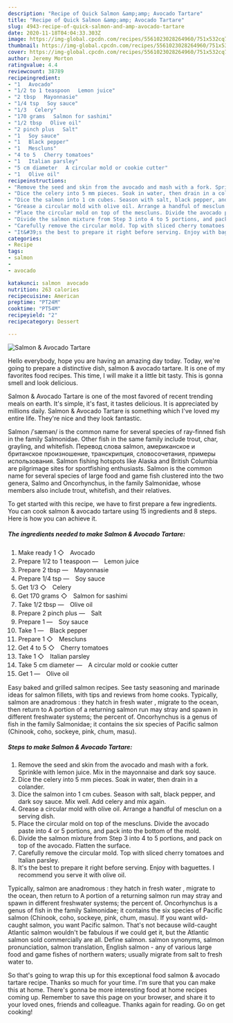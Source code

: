 ```yaml
---
description: "Recipe of Quick Salmon &amp;amp; Avocado Tartare"
title: "Recipe of Quick Salmon &amp;amp; Avocado Tartare"
slug: 4943-recipe-of-quick-salmon-and-amp-avocado-tartare
date: 2020-11-18T04:04:33.303Z
image: https://img-global.cpcdn.com/recipes/5561023028264960/751x532cq70/salmon-avocado-tartare-recipe-main-photo.jpg
thumbnail: https://img-global.cpcdn.com/recipes/5561023028264960/751x532cq70/salmon-avocado-tartare-recipe-main-photo.jpg
cover: https://img-global.cpcdn.com/recipes/5561023028264960/751x532cq70/salmon-avocado-tartare-recipe-main-photo.jpg
author: Jeremy Morton
ratingvalue: 4.4
reviewcount: 38789
recipeingredient:
- "1 　Avocado"
- "1/2 to 1 teaspoon 　Lemon juice"
- "2 tbsp 　Mayonnasie"
- "1/4 tsp 　Soy sauce"
- "1/3 　Celery"
- "170 grams 　Salmon for sashimi"
- "1/2 tbsp 　Olive oil"
- "2 pinch plus 　Salt"
- "1 　Soy sauce"
- "1 　Black pepper"
- "1 　Mescluns"
- "4 to 5 　Cherry tomatoes"
- "1 　Italian parsley"
- "5 cm diameter 　A circular mold or cookie cutter"
- "1 　Olive oil"
recipeinstructions:
- "Remove the seed and skin from the avocado and mash with a fork. Sprinkle with lemon juice. Mix in the mayonnaise and dark soy sauce."
- "Dice the celery into 5 mm pieces. Soak in water, then drain in a colander."
- "Dice the salmon into 1 cm cubes. Season with salt, black pepper, and dark soy sauce. Mix well. Add celery and mix again."
- "Grease a circular mold with olive oil. Arrange a handful of mesclun on a serving dish."
- "Place the circular mold on top of the mescluns. Divide the avocado paste into 4 or 5 portions, and pack into the bottom of the mold."
- "Divide the salmon mixture from Step 3 into 4 to 5 portions, and pack on top of the avocado. Flatten the surface."
- "Carefully remove the circular mold. Top with sliced cherry tomatoes and Italian parsley."
- "It&#39;s the best to prepare it right before serving. Enjoy with baguettes. I recommend you serve it with olive oil."
categories:
- Recipe
tags:
- salmon
- 
- avocado

katakunci: salmon  avocado 
nutrition: 263 calories
recipecuisine: American
preptime: "PT24M"
cooktime: "PT54M"
recipeyield: "2"
recipecategory: Dessert

---
```



![Salmon &amp; Avocado Tartare](https://img-global.cpcdn.com/recipes/5561023028264960/751x532cq70/salmon-avocado-tartare-recipe-main-photo.jpg)

Hello everybody, hope you are having an amazing day today. Today, we're going to prepare a distinctive dish, salmon &amp; avocado tartare. It is one of my favorites food recipes. This time, I will make it a little bit tasty. This is gonna smell and look delicious.

Salmon &amp; Avocado Tartare is one of the most favored of recent trending meals on earth. It's simple, it's fast, it tastes delicious. It is appreciated by millions daily. Salmon &amp; Avocado Tartare is something which I've loved my entire life. They're nice and they look fantastic.

Salmon /ˈsæmən/ is the common name for several species of ray-finned fish in the family Salmonidae. Other fish in the same family include trout, char, grayling, and whitefish. Перевод слова salmon, американское и британское произношение, транскрипция, словосочетания, примеры использования. Salmon fishing hotspots like Alaska and British Columbia are pilgrimage sites for sportfishing enthusiasts. Salmon is the common name for several species of large food and game fish clustered into the two genera, Salmo and Oncorhynchus, in the family Salmonidae, whose members also include trout, whitefish, and their relatives.


To get started with this recipe, we have to first prepare a few ingredients. You can cook salmon &amp; avocado tartare using 15 ingredients and 8 steps. Here is how you can achieve it.

<!--inarticleads1-->

##### The ingredients needed to make Salmon &amp; Avocado Tartare:

1. Make ready 1 ◇　Avocado
1. Prepare 1/2 to 1 teaspoon ―　Lemon juice
1. Prepare 2 tbsp ―　Mayonnasie
1. Prepare 1/4 tsp ―　Soy sauce
1. Get 1/3 ◇　Celery
1. Get 170 grams ◇　Salmon for sashimi
1. Take 1/2 tbsp ―　Olive oil
1. Prepare 2 pinch plus ―　Salt
1. Prepare 1 ―　Soy sauce
1. Take 1 ―　Black pepper
1. Prepare 1 ◇　Mescluns
1. Get 4 to 5 ◇　Cherry tomatoes
1. Take 1 ◇　Italian parsley
1. Take 5 cm diameter ―　A circular mold or cookie cutter
1. Get 1 ―　Olive oil


Easy baked and grilled salmon recipes. See tasty seasoning and marinade ideas for salmon fillets, with tips and reviews from home cooks. Typically, salmon are anadromous : they hatch in fresh water , migrate to the ocean, then return to A portion of a returning salmon run may stray and spawn in different freshwater systems; the percent of. Oncorhynchus is a genus of fish in the family Salmonidae; it contains the six species of Pacific salmon (Chinook, coho, sockeye, pink, chum, masu). 

<!--inarticleads2-->

##### Steps to make Salmon &amp; Avocado Tartare:

1. Remove the seed and skin from the avocado and mash with a fork. Sprinkle with lemon juice. Mix in the mayonnaise and dark soy sauce.
1. Dice the celery into 5 mm pieces. Soak in water, then drain in a colander.
1. Dice the salmon into 1 cm cubes. Season with salt, black pepper, and dark soy sauce. Mix well. Add celery and mix again.
1. Grease a circular mold with olive oil. Arrange a handful of mesclun on a serving dish.
1. Place the circular mold on top of the mescluns. Divide the avocado paste into 4 or 5 portions, and pack into the bottom of the mold.
1. Divide the salmon mixture from Step 3 into 4 to 5 portions, and pack on top of the avocado. Flatten the surface.
1. Carefully remove the circular mold. Top with sliced cherry tomatoes and Italian parsley.
1. It&#39;s the best to prepare it right before serving. Enjoy with baguettes. I recommend you serve it with olive oil.


Typically, salmon are anadromous : they hatch in fresh water , migrate to the ocean, then return to A portion of a returning salmon run may stray and spawn in different freshwater systems; the percent of. Oncorhynchus is a genus of fish in the family Salmonidae; it contains the six species of Pacific salmon (Chinook, coho, sockeye, pink, chum, masu). If you want wild-caught salmon, you want Pacific salmon. That&#39;s not because wild-caught Atlantic salmon wouldn&#39;t be fabulous if we could get it, but the Atlantic salmon sold commercially are all. Define salmon. salmon synonyms, salmon pronunciation, salmon translation, English salmon - any of various large food and game fishes of northern waters; usually migrate from salt to fresh water to. 

So that's going to wrap this up for this exceptional food salmon &amp; avocado tartare recipe. Thanks so much for your time. I'm sure that you can make this at home. There's gonna be more interesting food at home recipes coming up. Remember to save this page on your browser, and share it to your loved ones, friends and colleague. Thanks again for reading. Go on get cooking!
